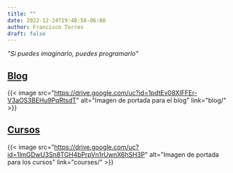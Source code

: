 ```yaml
---
title: ""
date: 2022-12-24T19:48:58-06:00
author: Francisco Torres
draft: false
---
```


*"Si puedes imaginarlo, puedes programarlo"*

## [Blog](blog/)
{{< image
src="https://drive.google.com/uc?id=1pdtEv08XIFFEr-V3aOS3BEHu9PqRtsdT"
alt="Imagen de portada para el blog"
link="blog/" >}}

## [Cursos](courses/)
{{< image
src="https://drive.google.com/uc?id=1lmGDwU3Sn8TGH4bPrpVn1rUwnX6hSH3P"
alt="Imagen de portada para los cursos"
link="courses/" >}}